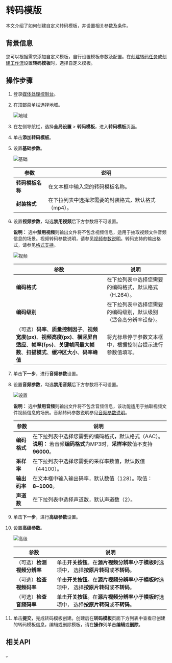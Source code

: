 # 转码模版

本文介绍了如何创建自定义转码模板，并设置相关参数及条件。

## 背景信息

您可以根据需求添加自定义模板，自行设置模板参数及配置。在[创建转码任务](/cn.zh-CN/控制台指南/任务管理.md)或[创建工作流](/cn.zh-CN/控制台指南/工作流管理/创建工作流.md)设置**转码模板**时，选择自定义模板。

## 操作步骤

1.  登录[媒体处理控制台](https://mps.console.aliyun.com/executions/list)。
2.  在顶部菜单栏选择地域。

    ![地域](https://static-aliyun-doc.oss-accelerate.aliyuncs.com/assets/img/zh-CN/7340183161/p242178.png)

3.  在左侧导航栏，选择**全局设置** \> **转码模板**，进入**转码模板**页面。
4.  单击**添加转码模板**。
5.  设置**基础参数**。

    ![基础](https://static-aliyun-doc.oss-accelerate.aliyuncs.com/assets/img/zh-CN/3080514161/p243074.png)

    |参数|说明|
    |--|--|
    |**转码模板名称**|在文本框中输入您的转码模板名称。|
    |**封装格式**|在下拉列表中选择您需要的封装格式，默认格式（mp4）。|

6.  设置**视频参数**，勾选**禁用视频**后下方参数将不可设置。

    **说明：** 选中**禁用视频**则输出文件将不包含视频信息，适用于抽取视频文件音频信息的场景。视频转码参数说明，请参见[视频参数说明](/cn.zh-CN/API参考/附录/参数详情.md)。转码支持的输出格式，请参见[格式支持](/cn.zh-CN/API参考/附录/格式支持.md)。

    ![视频](https://static-aliyun-doc.oss-accelerate.aliyuncs.com/assets/img/zh-CN/3080514161/p243078.png)

    |参数|说明|
    |--|--|
    |**编码格式**|在下拉列表中选择您需要的编码格式，默认格式（H.264）。|
    |**编码级别**|在下拉列表中选择您需要的编码级别，默认级别（适合高分辨率设备）。|
    |（可选）**码率**、**质量控制因子**、**视频宽度\(px\)**、**视频高度\(px\)**、**横竖屏自适应**、**帧率\(fps\)**、**关键帧间最大帧数**、**扫描模式**、**缓冲区大小**、**码率峰值**|将光标悬停于参数文本框中，根据控制台提示进行参数值填写。|

7.  单击**下一步**，进行**音频参数**设置。
8.  设置**音频参数**，勾选**禁用音频**后下方参数将不可设置。

    ![设置](https://static-aliyun-doc.oss-accelerate.aliyuncs.com/assets/img/zh-CN/3080514161/p232848.png)

    **说明：** 选中**禁用音频**则输出文件将不包含音频信息，该功能适用于抽取视频文件视频信息的场景。音频转码参数说明参见[音频参数说明](/cn.zh-CN/API参考/附录/参数详情.md)。

    |参数|说明|
    |--|--|
    |**编码格式**|在下拉列表中选择您需要的编码格式，默认格式（AAC）。**说明：** 若音频**编码格式**为MP3时，**采样率**数值不支持**96000**。 |
    |**采样率**|在下拉列表中选择您需要的采样率数值，默认数值（44100）。|
    |**输出码率**|在文本框中输入输出码率，默认数值（128）。取值：**8**~**1000**。|
    |**声道数**|在下拉列表中选择声道数，默认声道数（2）。|

9.  单击**下一步**，进行**高级参数**设置。
10. 设置**高级参数**。

    ![高级](https://static-aliyun-doc.oss-accelerate.aliyuncs.com/assets/img/zh-CN/3080514161/p243081.png)

    |参数|说明|
    |--|--|
    |（可选）**检测视频分辨率**|单击**开关按钮**。在**源片视频分辨率小于模板时**选项中， 选择**按原片转码**或**不转码**。 |
    |（可选）**检查视频码率**|单击**开关按钮**。在**源片视频分辨率小于模板时**选项中， 选择**按原片转码**或**不转码**。 |
    |（可选）**检查音频码率**|单击**开关按钮**。在**源片视频分辨率小于模板时**选项中， 选择**按原片转码**或**不转码**。 |

11. 单击**提交**，完成转码模板创建。创建后在**转码模板**页面下方列表中查看已创建的转码模板信息，编辑或删除模板，请在**操作**列单击**编辑**或**删除**。

## 相关API

。

